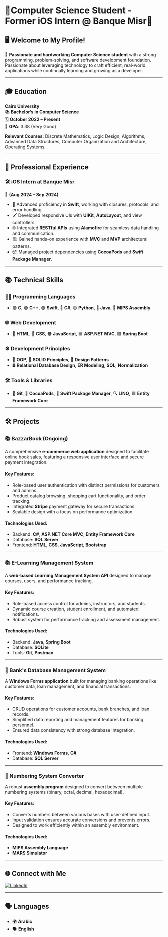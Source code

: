 # 🌟**Computer Science Student - Former iOS Intern @ Banque Misr**👋

## 🖥️ **Welcome to My Profile!**

💼 **Passionate and hardworking Computer Science student** with a strong programming, problem-solving, and software development foundation. Passionate about leveraging technology to craft efficient, real-world applications while continually learning and growing as a developer.

---

## 🎓 **Education**

**Cairo University**  
📚 **Bachelor’s in Computer Science**  
🗓️ **October 2022 – Present**  
🎯 **GPA**: 3.38 (Very Good)

**Relevant Courses**: Discrete Mathematics, Logic Design, Algorithms, Advanced Data Structures, Computer Organization and Architecture, Operating Systems.

---

## 💼 **Professional Experience**

### 🛠 **iOS Intern at Banque Misr**  
📅 **(Aug 2024 – Sep 2024)**  
- 🚀 Advanced proficiency in **Swift**, working with closures, protocols, and error handling.  
- 🖌 Developed responsive UIs with **UIKit**, **AutoLayout**, and view controllers.  
- 🌐 Integrated **RESTful APIs** using **Alamofire** for seamless data handling and communication.  
- 🏗️ Gained hands-on experience with **MVC** and **MVP** architectural patterns.  
- 📦 Managed project dependencies using **CocoaPods** and **Swift Package Manager**.

---

## 📚 **Technical Skills**

### **👨‍💻 Programming Languages**
- 🟢 **C**, 🟢 **C++**, 🟣 **Swift**, 🔵 **C#**, 🟡 **Python**, 🔴 **Java**, 🔵 **MIPS Assembly**

### **🌐 Web Development**
- 🌟 **HTML**, 🎨 **CSS**, 🟠 **JavaScript**, 🟦 **ASP.NET MVC**, 🟪 **Spring Boot**

### **⚙️ Development Principles**
- 📐 **OOP**, 🎯 **SOLID Principles**, 🧩 **Design Patterns**  
- 🛢️ **Relational Database Design**, **ER Modeling**, **SQL**, **Normalization**

### **🛠️ Tools & Libraries**
- 📂 **Git**, 🍫 **CocoaPods**, 🚀 **Swift Package Manager**, 🔍 **LINQ**, 🟩 **Entity Framework Core**

---

## 🛠️ **Projects**

### **📚 BazzarBook (Ongoing)**  
A comprehensive **e-commerce web application** designed to facilitate online book sales, featuring a responsive user interface and secure payment integration.  

#### Key Features:
- Role-based user authentication with distinct permissions for customers and admins.  
- Product catalog browsing, shopping cart functionality, and order tracking.  
- Integrated **Stripe** payment gateway for secure transactions.  
- Scalable design with a focus on performance optimization.

#### Technologies Used:
- Backend: **C#**, **ASP.NET Core MVC**, **Entity Framework Core**  
- Database: **SQL Server**  
- Frontend: **HTML**, **CSS**, **JavaScript**, **Bootstrap**

---

### **📚 E-Learning Management System**  
A **web-based Learning Management System API** designed to manage courses, users, and performance tracking.  

#### Key Features:
- Role-based access control for admins, instructors, and students.  
- Dynamic course creation, student enrollment, and automated notifications.  
- Robust system for performance tracking and assessment management.

#### Technologies Used:
- Backend: **Java**, **Spring Boot**  
- Database: **SQLite**  
- Tools: **Git**, **Postman**

---

### **💼 Bank's Database Management System**  
A **Windows Forms application** built for managing banking operations like customer data, loan management, and financial transactions.  

#### Key Features:
- CRUD operations for customer accounts, bank branches, and loan records.  
- Simplified data reporting and management features for banking personnel.  
- Ensured data consistency with strong database integration.

#### Technologies Used:
- Frontend: **Windows Forms**, **C#**  
- Database: **SQL Server**

---

### **📐 Numbering System Converter**  
A robust **assembly program** designed to convert between multiple numbering systems (binary, octal, decimal, hexadecimal).  

#### Key Features:
- Converts numbers between various bases with user-defined input.  
- Input validation ensures accurate conversions and prevents errors.  
- Designed to work efficiently within an assembly environment.

#### Technologies Used:
- **MIPS Assembly Language**  
- **MARS Simulator**

---

## 🌐 **Connect with Me**

[![LinkedIn](https://img.shields.io/badge/LinkedIn-Ahmed%20Nasser-blue?style=for-the-badge&logo=linkedin&logoColor=white)](https://linkedin.com/in/ahmed-nasser-91aab6279)

---

## 🗣️ **Languages**

- 🌍 **Arabic**  
- 🗣️ **English**
